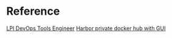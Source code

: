 # Reference
[LPI DevOps Tools Engineer][LPI]
[Harbor private docker hub with GUI][Harbor]

[LPI]: <https://ithelp.ithome.com.tw/articles/10201563>
[Harbor]: <https://medium.com/starbugs/%E7%94%A8-harbor-%E6%9E%B6%E8%A8%AD%E7%A7%81%E6%9C%89-docker-%E5%80%89%E5%BA%AB-9dc9b752360e>
